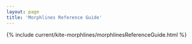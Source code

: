 ```yaml
---
layout: page
title: 'Morphlines Reference Guide'
---
```


{% include current/kite-morphlines/morphlinesReferenceGuide.html %}

